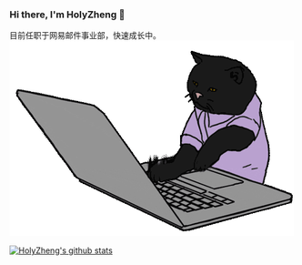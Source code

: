 ### Hi there, I'm HolyZheng 👋
目前任职于网易邮件事业部，快速成长中。![coding](https://raw.githubusercontent.com/HolyZheng/holyZheng-blog/master/images/coding.gif)

[![HolyZheng's github stats](https://github-readme-stats.vercel.app/api?username=HolyZheng)](https://github.com/anuraghazra/github-readme-stats)
